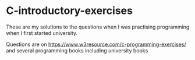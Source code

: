 # C-introductory-exercises
These are my solutions to the questions when I was practising programming when I first started university.


Questions are on https://www.w3resource.com/c-programming-exercises/ 
and several programming books including university books
